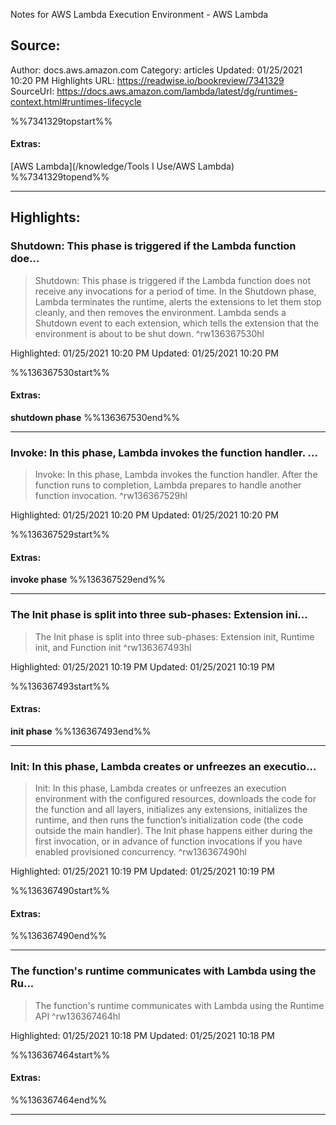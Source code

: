 Notes for AWS Lambda Execution Environment - AWS Lambda

## Source:
Author: docs.aws.amazon.com
Category: articles
Updated: 01/25/2021 10:20 PM
Highlights URL: https://readwise.io/bookreview/7341329
SourceUrl: https://docs.aws.amazon.com/lambda/latest/dg/runtimes-context.html#runtimes-lifecycle

%%7341329topstart%%
#### Extras:
[AWS Lambda](/knowledge/Tools I Use/AWS Lambda)
%%7341329topend%%


 
-----
 ## Highlights:

### Shutdown: This phase is triggered if the Lambda function doe...
>Shutdown: This phase is triggered if the Lambda function does not receive any invocations for a period of time. In the Shutdown phase, Lambda terminates the runtime, alerts the extensions to let them stop cleanly, and then removes the environment. Lambda sends a Shutdown event to each extension, which tells the extension that the environment is about to be shut down. ^rw136367530hl


Highlighted: 01/25/2021 10:20 PM
Updated: 01/25/2021 10:20 PM

%%136367530start%%
#### Extras:
**shutdown phase**
%%136367530end%%



------

### Invoke: In this phase, Lambda invokes the function handler. ...
>Invoke: In this phase, Lambda invokes the function handler. After the function runs to completion, Lambda prepares to handle another function invocation. ^rw136367529hl


Highlighted: 01/25/2021 10:20 PM
Updated: 01/25/2021 10:20 PM

%%136367529start%%
#### Extras:
**invoke phase**
%%136367529end%%



------

### The Init phase is split into three sub-phases: Extension ini...
>The Init phase is split into three sub-phases: Extension init, Runtime init, and Function init ^rw136367493hl


Highlighted: 01/25/2021 10:19 PM
Updated: 01/25/2021 10:19 PM

%%136367493start%%
#### Extras:
**init phase**
%%136367493end%%



------

### Init: In this phase, Lambda creates or unfreezes an executio...
>Init: In this phase, Lambda creates or unfreezes an execution environment with the configured resources, downloads the code for the function and all layers, initializes any extensions, initializes the runtime, and then runs the function’s initialization code (the code outside the main handler). The Init phase happens either during the first invocation, or in advance of function invocations if you have enabled provisioned concurrency. ^rw136367490hl


Highlighted: 01/25/2021 10:19 PM
Updated: 01/25/2021 10:19 PM

%%136367490start%%
#### Extras:

%%136367490end%%



------

### The function's runtime communicates with Lambda using the Ru...
>The function's runtime communicates with Lambda using the Runtime API ^rw136367464hl


Highlighted: 01/25/2021 10:18 PM
Updated: 01/25/2021 10:18 PM

%%136367464start%%
#### Extras:

%%136367464end%%



------


